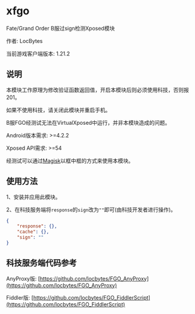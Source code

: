 # xfgo
Fate/Grand Order B服过sign检测Xposed模块

作者: LocBytes

当前游戏客户端版本: 1.21.2

## 说明

本模块工作原理为修改验证函数返回值，开启本模块后则必须使用科技，否则报201。

如果不使用科技，请关闭此模块并重启手机。

B服FGO经测试无法在VirtualXposed中运行，并非本模块造成的问题。

Android版本需求: >=4.2.2

Xposed API需求: >=54

经测试可以通过[Magisk](https://forum.xda-developers.com/apps/magisk)以框中框的方式来使用本模块。

## 使用方法

1、安装并应用此模块。

2、在科技服务端将`response`的`sign`改为`""`即可(由科技开发者进行操作)。

```json
{
    "response": {},
    "cache": {},
    "sign": ""
}
```

## 科技服务端代码参考

AnyProxy版: [https://github.com/locbytes/FGO_AnyProxy](https://github.com/locbytes/FGO_AnyProxy)

Fiddler版: [https://github.com/locbytes/FGO_FiddlerScript](https://github.com/locbytes/FGO_FiddlerScript)
